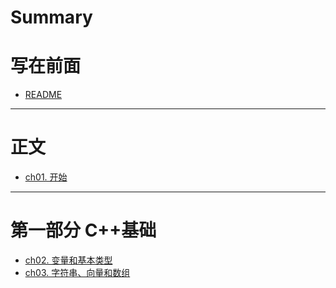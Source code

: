 # Summary

# 写在前面

- [README](./readme.md)

-----------------------------

# 正文

- [ch01. 开始](./ch01.md)

-----------------------------

# 第一部分 C++基础

- [ch02. 变量和基本类型](./ch02.md)
- [ch03. 字符串、向量和数组](./ch03.md)


